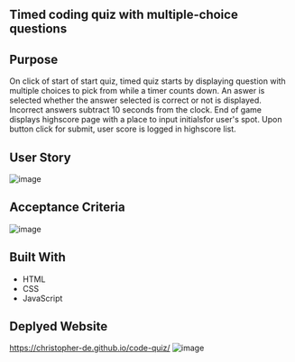 ## Timed coding quiz with multiple-choice questions

## Purpose
On click of start of start quiz, timed quiz starts by displaying question with multiple choices to pick from while a timer counts down. An aswer is selected whether the answer selected is correct or not is displayed. Incorrect answers subtract 10 seconds from the clock.
End of game displays highscore page with a place to input initialsfor user's spot.
Upon button click for submit, user score is logged in highscore list.

## User Story 
![image](https://user-images.githubusercontent.com/84211810/125447358-a3392755-5f27-4cfa-871b-497ba8af0ace.png)

## Acceptance Criteria
![image](https://user-images.githubusercontent.com/84211810/125447459-a7d0b010-36cd-41e8-96f4-91b8bb043b8f.png)

## Built With
* HTML
* CSS
* JavaScript

## Deplyed Website
https://christopher-de.github.io/code-quiz/
![image](https://user-images.githubusercontent.com/84211810/125447839-76694895-af72-4adf-aa02-eef7421a7bcd.png)

